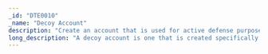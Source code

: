 ```yaml
---
_id: "DTE0010"
_name: "Decoy Account"
description: "Create an account that is used for active defense purposes."
long_description: "A decoy account is one that is created specifically for defensive or deceptive purposes. It can be in the form of user accounts, service accounts, software accounts, etc. The decoy account can be used to make a system, service, or software look more realistic or to entice an action."
---
```


